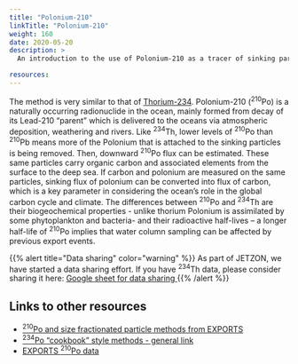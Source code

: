 ```yaml
---
title: "Polonium-210"
linkTitle: "Polonium-210"
weight: 160
date: 2020-05-20
description: >
  An introduction to the use of Polonium-210 as a tracer of sinking particles in the ocean

resources:
---
```


The method is very similar to that of <a href="/docs/thorium-234">Thorium-234</a>.
Polonium-210 (<sup>210</sup>Po) is a naturally occurring radionuclide in the ocean, mainly formed from decay of its Lead-210 “parent” which is delivered to the oceans via atmospheric deposition, weathering and rivers. Like <sup>234</sup>Th, lower levels of <sup>210</sup>Po than <sup>210</sup>Pb means more of the Polonium that is attached to the sinking particles is being removed. Then, downward <sup>210</sup>Po flux can be estimated. These same particles carry organic carbon and associated elements from the surface to the deep sea. If carbon and polonium are measured on the same particles, sinking flux of polonium can be converted into flux of carbon, which is a key parameter in considering the ocean’s role in the global carbon cycle and climate.
The differences between <sup>210</sup>Po and <sup>234</sup>Th are their biogeochemical properties - unlike thorium Polonium is assimilated by some phytoplankton and bacteria- and their radioactive half-lives – a longer half-life of <sup>210</sup>Po implies that water column sampling can be affected by previous export events.

{{% alert title="Data sharing" color="warning" %}}
As part of JETZON, we have started a data sharing effort. If you have <sup>234</sup>Th data, please consider sharing it here:
<a href="https://docs.google.com/spreadsheets/d/1uDwJBA0k_7OSS6h5d06cvEOM-acp4TiGNjHGbVR4yjY/edit?usp=sharing" target="_blank">
 	Google sheet for data sharing
</a>
{{% /alert %}}

## Links to other resources

- <a href="https://seabass.gsfc.nasa.gov/archive/WHOI/buesseler/EXPORTS/EXPORTSNP/documents" target="_blank">
	<sup>210</sup>Po and size fractionated particle methods from EXPORTS
	</a>

- <a href="https://cmer.whoi.edu/cookbook/" target="_blank">
	<sup>234</sup>Po “cookbook” style methods - general link
	</a>

- <a href="https://seabass.gsfc.nasa.gov/archive/WHOI/buesseler/EXPORTS/EXPORTSNP/archive/" target="_blank">
	EXPORTS <sup>210</sup>Po data
	</a>